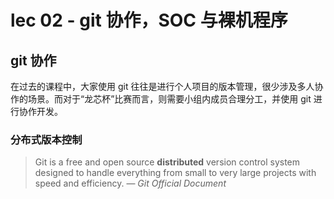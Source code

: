 # lec 02 - git 协作，SOC 与裸机程序

## git 协作

在过去的课程中，大家使用 git 往往是进行个人项目的版本管理，很少涉及多人协作的场景。而对于“龙芯杯”比赛而言，则需要小组内成员合理分工，并使用 git 进行协作开发。

### 分布式版本控制

> Git is a free and open source **distributed** version control system designed to handle everything from small to very large projects with speed and efficiency. — _Git Official Document_


